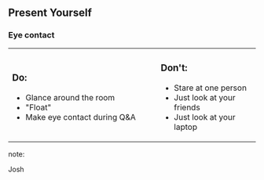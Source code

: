 ## Present Yourself

### Eye contact

<table border="0">
<tr border="0">
<td width="60%">
<h3>Do:</h3>
<ul>
<li>Glance around the room</li>
<li>"Float"</li>
<li>Make eye contact during Q&A</li>
</ul>
</td>
<td width="60%">
<h3>Don't:</h3>
<ul>
<li>Stare at one person</li>
<li>Just look at your friends</li>
<li>Just look at your laptop</li>
</ul>
</td>
</tr>
</table>


note:

Josh
